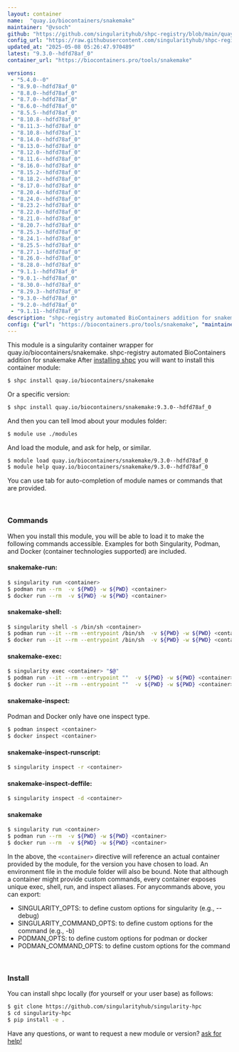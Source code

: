 ```yaml
---
layout: container
name:  "quay.io/biocontainers/snakemake"
maintainer: "@vsoch"
github: "https://github.com/singularityhub/shpc-registry/blob/main/quay.io/biocontainers/snakemake/container.yaml"
config_url: "https://raw.githubusercontent.com/singularityhub/shpc-registry/main/quay.io/biocontainers/snakemake/container.yaml"
updated_at: "2025-05-08 05:26:47.970489"
latest: "9.3.0--hdfd78af_0"
container_url: "https://biocontainers.pro/tools/snakemake"

versions:
 - "5.4.0--0"
 - "8.9.0--hdfd78af_0"
 - "8.8.0--hdfd78af_0"
 - "8.7.0--hdfd78af_0"
 - "8.6.0--hdfd78af_0"
 - "8.5.5--hdfd78af_0"
 - "8.10.8--hdfd78af_0"
 - "8.11.3--hdfd78af_0"
 - "8.10.8--hdfd78af_1"
 - "8.14.0--hdfd78af_0"
 - "8.13.0--hdfd78af_0"
 - "8.12.0--hdfd78af_0"
 - "8.11.6--hdfd78af_0"
 - "8.16.0--hdfd78af_0"
 - "8.15.2--hdfd78af_0"
 - "8.18.2--hdfd78af_0"
 - "8.17.0--hdfd78af_0"
 - "8.20.4--hdfd78af_0"
 - "8.24.0--hdfd78af_0"
 - "8.23.2--hdfd78af_0"
 - "8.22.0--hdfd78af_0"
 - "8.21.0--hdfd78af_0"
 - "8.20.7--hdfd78af_0"
 - "8.25.3--hdfd78af_0"
 - "8.24.1--hdfd78af_0"
 - "8.25.5--hdfd78af_0"
 - "8.27.1--hdfd78af_0"
 - "8.26.0--hdfd78af_0"
 - "8.28.0--hdfd78af_0"
 - "9.1.1--hdfd78af_0"
 - "9.0.1--hdfd78af_0"
 - "8.30.0--hdfd78af_0"
 - "8.29.3--hdfd78af_0"
 - "9.3.0--hdfd78af_0"
 - "9.2.0--hdfd78af_0"
 - "9.1.11--hdfd78af_0"
description: "shpc-registry automated BioContainers addition for snakemake"
config: {"url": "https://biocontainers.pro/tools/snakemake", "maintainer": "@vsoch", "description": "shpc-registry automated BioContainers addition for snakemake", "latest": {"9.3.0--hdfd78af_0": "sha256:44285f9b2aafe6e3e7615845ea315848b4b5a7c3054295ad6fb3cd407d3112cc"}, "tags": {"5.4.0--0": "sha256:234f510d296c03ef7d5d85268c33f37d58ac10e9b65780af58e3f82cf3eac8b3", "8.9.0--hdfd78af_0": "sha256:b64ef7f0647049d227f350406879e450d9a8a5f1e120e588bdfced0d094891f1", "8.8.0--hdfd78af_0": "sha256:fe71bfb1525ba30c79ddb6529b4b84734b374f4e8deaee62cb11effbaf2ad585", "8.7.0--hdfd78af_0": "sha256:af5ebbce2da9d5f5ad9a68ba7d5e050c219c8d9562710a46384ab0e1e2715db1", "8.6.0--hdfd78af_0": "sha256:10ea50c0ec1508e998b2e1a987c043dbeaa71ad5e808629ba7d5fd34d72bb969", "8.5.5--hdfd78af_0": "sha256:1b51b49baa71fcc34c9071f61c5b7fff397ce0f63a7a5035a87fc4320efc3a97", "8.10.8--hdfd78af_0": "sha256:43a958a4b12da111fcef111887379e3031e068e1a9670e84dd92b2c15f2465c9", "8.11.3--hdfd78af_0": "sha256:5ab936e53c7c229521da3e5f70b855ec3dc203c9f23057c184688f46793c1c95", "8.10.8--hdfd78af_1": "sha256:559cd7433f004bdd6f2f3e1464a8c423a7773e9a97ce5112a922e91db85cca52", "8.14.0--hdfd78af_0": "sha256:654259c4b039ba0dd2e98fa0cdb7efb37f16cad86f914cfd386f02e0f9e62dca", "8.13.0--hdfd78af_0": "sha256:dd43763a1d71416663c487fa143328f27d3097bb103a79dda8c8425b1ee95cbe", "8.12.0--hdfd78af_0": "sha256:c07a199e7bc5f6ea69be2ec30b65c83a83b3e0eacf5c0405de62998d9a656aca", "8.11.6--hdfd78af_0": "sha256:bda3efa52c631590f02c7b558bff6027ca4ac861b5b02baad62b9380ef00f3a2", "8.16.0--hdfd78af_0": "sha256:aa9f1ca1edc97c691b35fd2180c517ff3c86d647f6a1372977f94f1e310dc512", "8.15.2--hdfd78af_0": "sha256:0ba71e189d04caa0b0b88e616f81baf03a42f7455c25447972876bcb939e9324", "8.18.2--hdfd78af_0": "sha256:cb95353eac7f0cf074e871bfd588f758eaf4be3e84607e0827d306ec85e7241d", "8.17.0--hdfd78af_0": "sha256:c8617530636cb7d39798954f68711ddd46f07b94d9af40f8ebc02fb332af300d", "8.20.4--hdfd78af_0": "sha256:99d52d597dc0c8df331ede77963fc75ebd14f62d4a82224aee4d430293e9efc9", "8.24.0--hdfd78af_0": "sha256:af7ae2f2ef211dc0f86cb07e76228b6f11c0df83dabe3fbb1f782bb78d7f77be", "8.23.2--hdfd78af_0": "sha256:93a18bfd746917034213d2ada2fe7e2f9f520b6be8180e861eb360f854c07495", "8.22.0--hdfd78af_0": "sha256:9e16f36dda26b4e4583ea2058038b2c9d0c5c475cc03f73c071041558ab45308", "8.21.0--hdfd78af_0": "sha256:f76f5e7f8d2ff8642221de8e66bb5633b435e22394afea7f57f5e07f91163892", "8.20.7--hdfd78af_0": "sha256:e2f26fac244887a89c2ca13acd55088b175978c557888733b1b9e4f9aba5daa1", "8.25.3--hdfd78af_0": "sha256:9462fdd7bcd7972cdbeafc271e72b95bf7ae779c8cdabab77a5ed83cdd46508e", "8.24.1--hdfd78af_0": "sha256:9440e9d55404a1ae92a0f616e55c2c3d399c0ac2bbdc326e88cc98a9df068623", "8.25.5--hdfd78af_0": "sha256:4dd8792f93e71947cb7719928987c85167cddda83ea81fd1d038d17ed557e539", "8.27.1--hdfd78af_0": "sha256:2a181e248de98de9d88110a2048911c7b331fe13c6433be15da4c15aed4a8425", "8.26.0--hdfd78af_0": "sha256:91ef86fb087ff40c6ac524c12479d0777ea7ecb85825915ff3e2bca9512eb9a0", "8.28.0--hdfd78af_0": "sha256:1cd9c0f5c388aa2d632a00b58b9c253403c535ae760b7dc196edbc712d761363", "9.1.1--hdfd78af_0": "sha256:104c640a3f8c4cbe8f2233f6f1559b8f0343ba3e87f8b46402a72b65aebae043", "9.0.1--hdfd78af_0": "sha256:7d49df13648a96d271956fa5875204fd8315a3f5c2ebe0f5607bb8ed17286f67", "8.30.0--hdfd78af_0": "sha256:f80b92407d4600e4c77a9d75bb5bd82d09e0011ce5335e656c0fed7fe05d70d9", "8.29.3--hdfd78af_0": "sha256:efca8cfdbb4b9f642f6ab5810936ad46d7565bf7ca9cfe13d02fd520f41462c1", "9.3.0--hdfd78af_0": "sha256:44285f9b2aafe6e3e7615845ea315848b4b5a7c3054295ad6fb3cd407d3112cc", "9.2.0--hdfd78af_0": "sha256:9015c37561db9a436fca6fb388c80ee61dc6ccda69ac7d5725e79ae5f2b69aed", "9.1.11--hdfd78af_0": "sha256:bd3870c94b8129ae0be297ba5a7d264c616501b9aaeda995d22cd566ae1d39ab"}, "docker": "quay.io/biocontainers/snakemake"}
---
```


This module is a singularity container wrapper for quay.io/biocontainers/snakemake.
shpc-registry automated BioContainers addition for snakemake
After [installing shpc](#install) you will want to install this container module:


```bash
$ shpc install quay.io/biocontainers/snakemake
```

Or a specific version:

```bash
$ shpc install quay.io/biocontainers/snakemake:9.3.0--hdfd78af_0
```

And then you can tell lmod about your modules folder:

```bash
$ module use ./modules
```

And load the module, and ask for help, or similar.

```bash
$ module load quay.io/biocontainers/snakemake/9.3.0--hdfd78af_0
$ module help quay.io/biocontainers/snakemake/9.3.0--hdfd78af_0
```

You can use tab for auto-completion of module names or commands that are provided.

<br>

### Commands

When you install this module, you will be able to load it to make the following commands accessible.
Examples for both Singularity, Podman, and Docker (container technologies supported) are included.

#### snakemake-run:

```bash
$ singularity run <container>
$ podman run --rm  -v ${PWD} -w ${PWD} <container>
$ docker run --rm  -v ${PWD} -w ${PWD} <container>
```

#### snakemake-shell:

```bash
$ singularity shell -s /bin/sh <container>
$ podman run --it --rm --entrypoint /bin/sh  -v ${PWD} -w ${PWD} <container>
$ docker run --it --rm --entrypoint /bin/sh  -v ${PWD} -w ${PWD} <container>
```

#### snakemake-exec:

```bash
$ singularity exec <container> "$@"
$ podman run --it --rm --entrypoint ""  -v ${PWD} -w ${PWD} <container> "$@"
$ docker run --it --rm --entrypoint ""  -v ${PWD} -w ${PWD} <container> "$@"
```

#### snakemake-inspect:

Podman and Docker only have one inspect type.

```bash
$ podman inspect <container>
$ docker inspect <container>
```

#### snakemake-inspect-runscript:

```bash
$ singularity inspect -r <container>
```

#### snakemake-inspect-deffile:

```bash
$ singularity inspect -d <container>
```



#### snakemake

```bash
$ singularity run <container>
$ podman run --rm  -v ${PWD} -w ${PWD} <container>
$ docker run --rm  -v ${PWD} -w ${PWD} <container>
```


In the above, the `<container>` directive will reference an actual container provided
by the module, for the version you have chosen to load. An environment file in the
module folder will also be bound. Note that although a container
might provide custom commands, every container exposes unique exec, shell, run, and
inspect aliases. For anycommands above, you can export:

 - SINGULARITY_OPTS: to define custom options for singularity (e.g., --debug)
 - SINGULARITY_COMMAND_OPTS: to define custom options for the command (e.g., -b)
 - PODMAN_OPTS: to define custom options for podman or docker
 - PODMAN_COMMAND_OPTS: to define custom options for the command

<br>

### Install

You can install shpc locally (for yourself or your user base) as follows:

```bash
$ git clone https://github.com/singularityhub/singularity-hpc
$ cd singularity-hpc
$ pip install -e .
```

Have any questions, or want to request a new module or version? [ask for help!](https://github.com/singularityhub/singularity-hpc/issues)